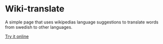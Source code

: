 Wiki-translate
==============

A simple page that uses wikipedias language suggestions to translate words from swedish to other languages.

[Try it online](http://xn--laserskld-67a.se/wiki-translate)
